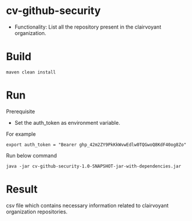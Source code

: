# cv-github-security 
* Functionality: List all the repository present in the clairvoyant organization.

# Build

    maven clean install

# Run

Prerequisite

* Set the auth_token as environment variable.

For example 

    export auth_token = "Bearer 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"

Run below command

    java -jar cv-github-security-1.0-SNAPSHOT-jar-with-dependencies.jar

# Result
csv file which contains necessary information related to clairvoyant organization repositories.